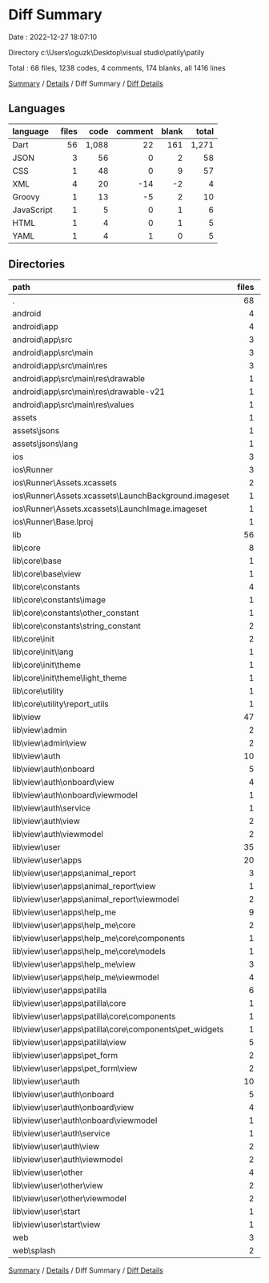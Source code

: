 # Diff Summary

Date : 2022-12-27 18:07:10

Directory c:\\Users\\oguzk\\Desktop\\visual studio\\patily\\patily

Total : 68 files,  1238 codes, 4 comments, 174 blanks, all 1416 lines

[Summary](results.md) / [Details](details.md) / Diff Summary / [Diff Details](diff-details.md)

## Languages
| language | files | code | comment | blank | total |
| :--- | ---: | ---: | ---: | ---: | ---: |
| Dart | 56 | 1,088 | 22 | 161 | 1,271 |
| JSON | 3 | 56 | 0 | 2 | 58 |
| CSS | 1 | 48 | 0 | 9 | 57 |
| XML | 4 | 20 | -14 | -2 | 4 |
| Groovy | 1 | 13 | -5 | 2 | 10 |
| JavaScript | 1 | 5 | 0 | 1 | 6 |
| HTML | 1 | 4 | 0 | 1 | 5 |
| YAML | 1 | 4 | 1 | 0 | 5 |

## Directories
| path | files | code | comment | blank | total |
| :--- | ---: | ---: | ---: | ---: | ---: |
| . | 68 | 1,238 | 4 | 174 | 1,416 |
| android | 4 | 26 | -19 | 0 | 7 |
| android\\app | 4 | 26 | -19 | 0 | 7 |
| android\\app\\src | 3 | 13 | -14 | -2 | -3 |
| android\\app\\src\\main | 3 | 13 | -14 | -2 | -3 |
| android\\app\\src\\main\\res | 3 | 13 | -14 | -2 | -3 |
| android\\app\\src\\main\\res\\drawable | 1 | 5 | -7 | -1 | -3 |
| android\\app\\src\\main\\res\\drawable-v21 | 1 | 5 | -7 | -1 | -3 |
| android\\app\\src\\main\\res\\values | 1 | 3 | 0 | 0 | 3 |
| assets | 1 | 12 | 0 | 0 | 12 |
| assets\\jsons | 1 | 12 | 0 | 0 | 12 |
| assets\\jsons\\lang | 1 | 12 | 0 | 0 | 12 |
| ios | 3 | 51 | 0 | 2 | 53 |
| ios\\Runner | 3 | 51 | 0 | 2 | 53 |
| ios\\Runner\\Assets.xcassets | 2 | 44 | 0 | 2 | 46 |
| ios\\Runner\\Assets.xcassets\\LaunchBackground.imageset | 1 | 21 | 0 | 1 | 22 |
| ios\\Runner\\Assets.xcassets\\LaunchImage.imageset | 1 | 23 | 0 | 1 | 24 |
| ios\\Runner\\Base.lproj | 1 | 7 | 0 | 0 | 7 |
| lib | 56 | 1,088 | 22 | 161 | 1,271 |
| lib\\core | 8 | 99 | 1 | 7 | 107 |
| lib\\core\\base | 1 | 52 | 0 | 1 | 53 |
| lib\\core\\base\\view | 1 | 52 | 0 | 1 | 53 |
| lib\\core\\constants | 4 | 16 | 1 | 1 | 18 |
| lib\\core\\constants\\image | 1 | 1 | 0 | 0 | 1 |
| lib\\core\\constants\\other_constant | 1 | 8 | 0 | 0 | 8 |
| lib\\core\\constants\\string_constant | 2 | 7 | 1 | 1 | 9 |
| lib\\core\\init | 2 | 13 | 0 | 0 | 13 |
| lib\\core\\init\\lang | 1 | 12 | 0 | 0 | 12 |
| lib\\core\\init\\theme | 1 | 1 | 0 | 0 | 1 |
| lib\\core\\init\\theme\\light_theme | 1 | 1 | 0 | 0 | 1 |
| lib\\core\\utility | 1 | 18 | 0 | 5 | 23 |
| lib\\core\\utility\\report_utils | 1 | 18 | 0 | 5 | 23 |
| lib\\view | 47 | 988 | 21 | 154 | 1,163 |
| lib\\view\\admin | 2 | 76 | 0 | 5 | 81 |
| lib\\view\\admin\\view | 2 | 76 | 0 | 5 | 81 |
| lib\\view\\auth | 10 | 649 | 9 | 92 | 750 |
| lib\\view\\auth\\onboard | 5 | 271 | 7 | 43 | 321 |
| lib\\view\\auth\\onboard\\view | 4 | 257 | 6 | 40 | 303 |
| lib\\view\\auth\\onboard\\viewmodel | 1 | 14 | 1 | 3 | 18 |
| lib\\view\\auth\\service | 1 | 40 | 0 | 6 | 46 |
| lib\\view\\auth\\view | 2 | 293 | 2 | 39 | 334 |
| lib\\view\\auth\\viewmodel | 2 | 45 | 0 | 4 | 49 |
| lib\\view\\user | 35 | 263 | 12 | 57 | 332 |
| lib\\view\\user\\apps | 20 | 743 | 14 | 119 | 876 |
| lib\\view\\user\\apps\\animal_report | 3 | 81 | 0 | 11 | 92 |
| lib\\view\\user\\apps\\animal_report\\view | 1 | 8 | 0 | 2 | 10 |
| lib\\view\\user\\apps\\animal_report\\viewmodel | 2 | 73 | 0 | 9 | 82 |
| lib\\view\\user\\apps\\help_me | 9 | 610 | 14 | 104 | 728 |
| lib\\view\\user\\apps\\help_me\\core | 2 | 33 | 0 | 5 | 38 |
| lib\\view\\user\\apps\\help_me\\core\\components | 1 | 15 | 0 | 3 | 18 |
| lib\\view\\user\\apps\\help_me\\core\\models | 1 | 18 | 0 | 2 | 20 |
| lib\\view\\user\\apps\\help_me\\view | 3 | 402 | 2 | 51 | 455 |
| lib\\view\\user\\apps\\help_me\\viewmodel | 4 | 175 | 12 | 48 | 235 |
| lib\\view\\user\\apps\\patilla | 6 | 43 | 0 | 3 | 46 |
| lib\\view\\user\\apps\\patilla\\core | 1 | 1 | 0 | 0 | 1 |
| lib\\view\\user\\apps\\patilla\\core\\components | 1 | 1 | 0 | 0 | 1 |
| lib\\view\\user\\apps\\patilla\\core\\components\\pet_widgets | 1 | 1 | 0 | 0 | 1 |
| lib\\view\\user\\apps\\patilla\\view | 5 | 42 | 0 | 3 | 45 |
| lib\\view\\user\\apps\\pet_form | 2 | 9 | 0 | 1 | 10 |
| lib\\view\\user\\apps\\pet_form\\view | 2 | 9 | 0 | 1 | 10 |
| lib\\view\\user\\auth | 10 | -649 | -9 | -92 | -750 |
| lib\\view\\user\\auth\\onboard | 5 | -271 | -7 | -43 | -321 |
| lib\\view\\user\\auth\\onboard\\view | 4 | -257 | -6 | -40 | -303 |
| lib\\view\\user\\auth\\onboard\\viewmodel | 1 | -14 | -1 | -3 | -18 |
| lib\\view\\user\\auth\\service | 1 | -40 | 0 | -6 | -46 |
| lib\\view\\user\\auth\\view | 2 | -293 | -2 | -39 | -334 |
| lib\\view\\user\\auth\\viewmodel | 2 | -45 | 0 | -4 | -49 |
| lib\\view\\user\\other | 4 | 161 | 7 | 30 | 198 |
| lib\\view\\user\\other\\view | 2 | 118 | 1 | 16 | 135 |
| lib\\view\\user\\other\\viewmodel | 2 | 43 | 6 | 14 | 63 |
| lib\\view\\user\\start | 1 | 8 | 0 | 0 | 8 |
| lib\\view\\user\\start\\view | 1 | 8 | 0 | 0 | 8 |
| web | 3 | 57 | 0 | 11 | 68 |
| web\\splash | 2 | 53 | 0 | 10 | 63 |

[Summary](results.md) / [Details](details.md) / Diff Summary / [Diff Details](diff-details.md)